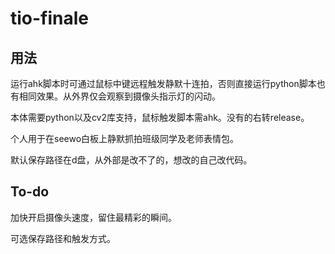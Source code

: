 # tio-finale
## 用法
运行ahk脚本时可通过鼠标中键远程触发静默十连拍，否则直接运行python脚本也有相同效果。从外界仅会观察到摄像头指示灯的闪动。

本体需要python以及cv2库支持，鼠标触发脚本需ahk。没有的右转release。

个人用于在seewo白板上静默抓拍班级同学及老师表情包。

默认保存路径在d盘，从外部是改不了的，想改的自己改代码。
## To-do
加快开启摄像头速度，留住最精彩的瞬间。

可选保存路径和触发方式。
